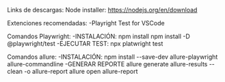 Links de descargas:
Node installer:
https://nodejs.org/en/download

Extenciones recomendadas:
-Playright Test for VSCode

Comandos Playwright:
-INSTALACIÓN:
npm install
npm install -D @playwright/test
-EJECUTAR TEST: npx platwright test

Comandos allure:
-INSTALACIÓN:
npm install --save-dev allure-playwright allure-commandline
-GENERAR REPORTE
allure generate allure-results --clean -o allure-report
allure open allure-report